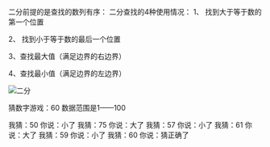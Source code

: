 二分前提的是查找的数列有序： 
二分查找的4种使用情况：
1、 找到大于等于数的第一个位置

2、 找到小于等于数的最后一个位置

3、查找最大值（满足边界的右边界） 

4、查找最小值（满足边界的左边界） 

![二分](/Users/alenliu/Desktop/集训/day5/二分.png)

猜数字游戏：60
数据范围是1——100

我猜：50    你说：小了
我猜：75    你说：大了
我猜：57    你说：小了
我猜：61    你说：大了
我猜：59    你说：小了
我猜：60    你说：猜正确了